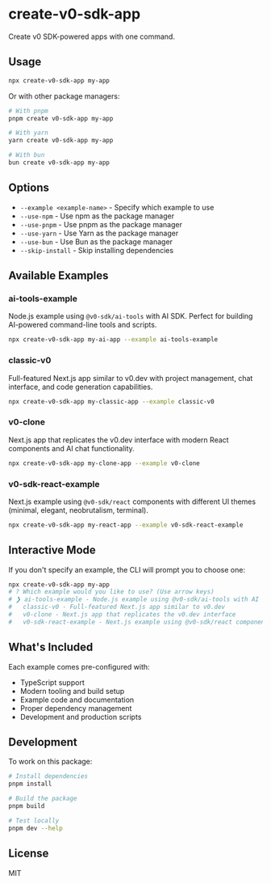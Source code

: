 # create-v0-sdk-app

Create v0 SDK-powered apps with one command.

## Usage

```bash
npx create-v0-sdk-app my-app
```

Or with other package managers:

```bash
# With pnpm
pnpm create v0-sdk-app my-app

# With yarn
yarn create v0-sdk-app my-app

# With bun
bun create v0-sdk-app my-app
```

## Options

- `--example <example-name>` - Specify which example to use
- `--use-npm` - Use npm as the package manager
- `--use-pnpm` - Use pnpm as the package manager
- `--use-yarn` - Use Yarn as the package manager
- `--use-bun` - Use Bun as the package manager
- `--skip-install` - Skip installing dependencies

## Available Examples

### ai-tools-example

Node.js example using `@v0-sdk/ai-tools` with AI SDK. Perfect for building AI-powered command-line tools and scripts.

```bash
npx create-v0-sdk-app my-ai-app --example ai-tools-example
```

### classic-v0

Full-featured Next.js app similar to v0.dev with project management, chat interface, and code generation capabilities.

```bash
npx create-v0-sdk-app my-classic-app --example classic-v0
```

### v0-clone

Next.js app that replicates the v0.dev interface with modern React components and AI chat functionality.

```bash
npx create-v0-sdk-app my-clone-app --example v0-clone
```

### v0-sdk-react-example

Next.js example using `@v0-sdk/react` components with different UI themes (minimal, elegant, neobrutalism, terminal).

```bash
npx create-v0-sdk-app my-react-app --example v0-sdk-react-example
```

## Interactive Mode

If you don't specify an example, the CLI will prompt you to choose one:

```bash
npx create-v0-sdk-app my-app
# ? Which example would you like to use? (Use arrow keys)
# ❯ ai-tools-example - Node.js example using @v0-sdk/ai-tools with AI SDK
#   classic-v0 - Full-featured Next.js app similar to v0.dev
#   v0-clone - Next.js app that replicates the v0.dev interface
#   v0-sdk-react-example - Next.js example using @v0-sdk/react components
```

## What's Included

Each example comes pre-configured with:

- TypeScript support
- Modern tooling and build setup
- Example code and documentation
- Proper dependency management
- Development and production scripts

## Development

To work on this package:

```bash
# Install dependencies
pnpm install

# Build the package
pnpm build

# Test locally
pnpm dev --help
```

## License

MIT
